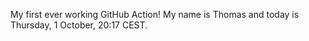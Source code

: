 My first ever working GitHub Action!
My name is Thomas and today is Thursday, 1 October, 20:17 CEST. 
